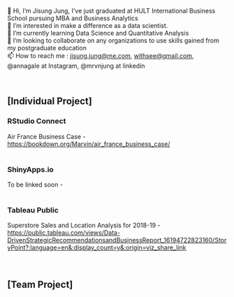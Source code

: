 👋 Hi, I’m Jisung Jung, I've just graduated at HULT International Business School pursuing MBA and Business Analytics <br>
👀 I’m interested in make a difference as a data scientist. <br>
🌱 I’m currently learning Data Science and Quantitative Analysis <br>
💞️ I’m looking to collaborate on any organizations to use skills gained from my postgraduate education <br>
📫 How to reach me : jisung.jung@me.com, withsee@gmail.com, @annagale at Instagram, @mrvnjung at linkedin <br>

<External Link> <br>
## [Individual Project] <br>
### RStudio Connect <br>
  Air France Business Case - https://bookdown.org/Marvin/air_france_business_case/ <br>
<br>
### ShinyApps.io <br>
  To be linked soon - <br>
<br>
### Tableau Public <br>
  Superstore Sales and Location Analysis for 2018-19 - https://public.tableau.com/views/Data-DrivenStrategicRecommendationsandBusinessReport_16194722823160/StoryPoint?:language=en&:display_count=y&:origin=viz_share_link <br>
<br>
<br>
## [Team Project] <br>
# 
 
